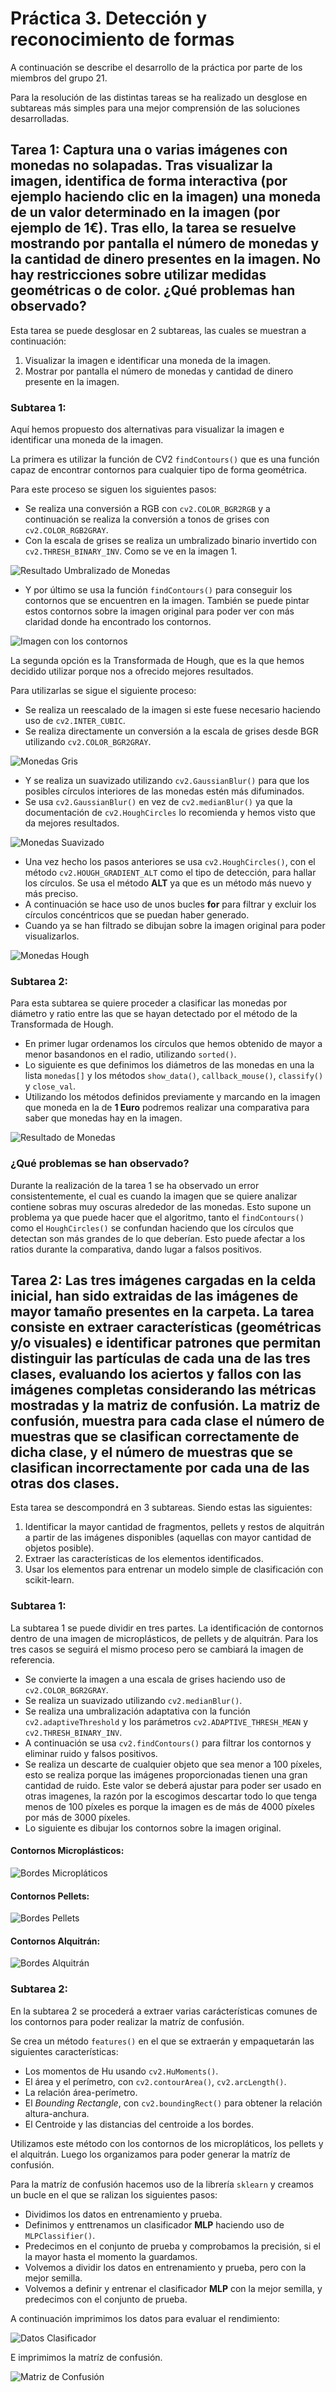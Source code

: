 # Práctica 3. Detección y reconocimiento de formas

A continuación se describe el desarrollo de la práctica por parte de los miembros del grupo 21.

Para la resolución de las distintas tareas se ha realizado un desglose en subtareas más simples para una mejor comprensión de las soluciones desarrolladas.

## Tarea 1: Captura una o varias imágenes con monedas no solapadas. Tras visualizar la imagen, identifica de forma interactiva (por ejemplo haciendo clic en la imagen) una moneda de un valor determinado en la imagen (por ejemplo de 1€). Tras ello, la tarea se resuelve mostrando por pantalla el número de monedas y la cantidad de dinero presentes en la imagen. No hay restricciones sobre utilizar medidas geométricas o de color. ¿Qué problemas han observado?

Esta tarea se puede desglosar en 2 subtareas, las cuales se muestran a continuación:
1. Visualizar la imagen e identificar una moneda de la imagen.
2. Mostrar por pantalla el número de monedas y cantidad de dinero presente en la imagen.

### Subtarea 1: 

Aquí hemos propuesto dos alternativas para visualizar la imagen e identificar una moneda de la imagen. 

La primera es utilizar la función de CV2 ``findContours()`` que es una función capaz de encontrar contornos para cualquier tipo de forma geométrica.

Para este proceso se siguen los siguientes pasos:
- Se realiza una conversión a RGB con ``cv2.COLOR_BGR2RGB`` y a continuación se realiza la conversión a tonos de grises con ``cv2.COLOR_RGB2GRAY``.
- Con  la escala de grises se realiza un umbralizado binario invertido con ``cv2.THRESH_BINARY_INV``. Como se ve en la imagen 1. 

![Resultado Umbralizado de Monedas](../Practica_3/ImagenesMD/MonedasUmbralizado.png)

- Y por último se usa la función ``findContours()`` para conseguir los contornos que se encuentren en la imagen. También se puede pintar estos contornos sobre la imagen original para poder ver con más claridad donde ha encontrado los contornos.

![Imagen con los contornos](../Practica_3/ImagenesMD/MonedasfindContours.png)

La segunda opción es la Transformada de Hough, que es la que hemos decidido utilizar porque nos a ofrecido mejores resultados.

Para utilizarlas se sigue el siguiente proceso:
- Se realiza un reescalado de la imagen si este fuese necesario haciendo uso de ``cv2.INTER_CUBIC``.
- Se realiza directamente un conversión a la escala de grises desde BGR utilizando ``cv2.COLOR_BGR2GRAY``.

![Monedas Gris](../Practica_3/ImagenesMD/MonedasGrey.png)

- Y se realiza un suavizado utilizando ``cv2.GaussianBlur()`` para que los posibles círculos interiores de las monedas estén más difuminados. 
- Se usa ``cv2.GaussianBlur()`` en vez de ``cv2.medianBlur()`` ya que la documentación de ``cv2.HoughCircles`` lo recomienda y hemos visto que da mejores resultados.

![Monedas Suavizado](../Practica_3/ImagenesMD/MonedasSuavizado.png)

- Una vez hecho los pasos anteriores se usa ``cv2.HoughCircles()``, con el método `cv2.HOUGH_GRADIENT_ALT` como el tipo de detección, para hallar los círculos. Se usa el método **ALT** ya que es un método más nuevo y más preciso.
- A continuación se hace uso de unos bucles **for** para filtrar y excluir los círculos concéntricos que se puedan haber generado.
- Cuando ya se han filtrado se dibujan sobre la imagen original para poder visualizarlos.

![Monedas Hough](../Practica_3/ImagenesMD/MonedasHough.png)

### Subtarea 2:

Para esta subtarea se quiere proceder a clasificar las monedas por diámetro y ratio entre las que se hayan detectado por el método de la Transformada de Hough.

- En primer lugar ordenamos los círculos que hemos obtenido de mayor a menor basandonos en el radio, utilizando ``sorted()``.
- Lo siguiente es que definimos los diámetros de las monedas en una la lista ``monedas[]`` y los métodos ``show_data()``, ``callback_mouse()``, ``classify()`` y ``close_val``.
- Utilizando los métodos definidos previamente y marcando en la imagen que moneda en la de **1 Euro** podremos realizar una comparativa para saber que monedas hay en la imagen.

![Resultado de Monedas](../Practica_3/ImagenesMD/ResultadoMonedas.png)

### ¿Qué problemas se han observado?

Durante la realización de la tarea 1 se ha observado un error consistentemente, el cual es cuando la imagen que se quiere analizar contiene sobras muy oscuras alrededor de las monedas. Esto supone un problema ya que puede hacer que el algoritmo, tanto el ``findContours()`` como el ``HoughCircles()`` se confundan haciendo que los círculos que detectan son más grandes de lo que deberían. 
Esto puede afectar a los ratios durante la comparativa, dando lugar a falsos positivos.

## Tarea 2: Las tres imágenes cargadas en la celda inicial, han sido extraidas de las imágenes de mayor tamaño presentes en la carpeta. La tarea consiste en extraer características (geométricas y/o visuales) e identificar patrones que permitan distinguir las partículas de cada una de las tres clases, evaluando los aciertos y fallos con las imágenes completas considerando las métricas mostradas y la matriz de confusión. La matriz de confusión, muestra para cada clase el número de muestras que se clasifican correctamente de dicha clase, y el número de muestras que se clasifican incorrectamente por cada una de las otras dos clases.

Esta tarea se descompondrá en 3 subtareas. Siendo estas las siguientes: 
1. Identificar la mayor cantidad de fragmentos, pellets y restos de alquitrán a partir de las imágenes disponibles (aquellas con mayor cantidad de objetos posible).
2. Extraer las características de los elementos identificados.
3. Usar los elementos para entrenar un modelo simple de clasificación con scikit-learn.

### Subtarea 1:

La subtarea 1 se puede dividir en tres partes. La identificación de contornos dentro de una imagen de microplásticos, de pellets y de alquitrán.
Para los tres casos se seguirá el mismo proceso pero se cambiará la imagen de referencia.

- Se convierte la imagen a una escala de grises haciendo uso de ``cv2.COLOR_BGR2GRAY``.
- Se realiza un suavizado utilizando ``cv2.medianBlur()``.
- Se realiza una umbralización adaptativa con la función ``cv2.adaptiveThreshold`` y los parámetros ``cv2.ADAPTIVE_THRESH_MEAN`` y ``cv2.THRESH_BINARY_INV``.
- A continuación se usa ``cv2.findContours()`` para filtrar los contornos y eliminar ruido y falsos positivos.
- Se realiza un descarte de cualquier objeto que sea menor a 100 píxeles, esto se realiza porque las imágenes proporcionadas tienen una gran cantidad de ruido. Este valor se deberá ajustar para poder ser usado en otras imagenes, la razón por la escogimos descartar todo lo que tenga menos de 100 píxeles es porque la imagen es de más de 4000 píxeles por más de 3000 píxeles.
- Lo siguiente es dibujar los contornos sobre la imagen original.

#### Contornos Microplásticos:

![Bordes Micropláticos](../Practica_3/ImagenesMD/BordesPlasticos.png)

#### Contornos Pellets:

![Bordes Pellets](../Practica_3/ImagenesMD/BordesPellets.png)

#### Contornos Alquitrán:

![Bordes Alquitrán](../Practica_3/ImagenesMD/BordesAlquitran.png)

### Subtarea 2:

En la subtarea 2 se procederá a extraer varias carácterísticas comunes de los contornos para poder realizar la matríz de confusión.

Se crea un método ``features()`` en el que se extraerán y empaquetarán las siguientes características:
- Los momentos de Hu usando ``cv2.HuMoments()``.
- El área y el perímetro, con ``cv2.contourArea()``, ``cv2.arcLength()``.
- La relación área-perímetro.
- El *Bounding Rectangle*, con ``cv2.boundingRect()`` para obtener la relación altura-anchura.
- El Centroide y las distancias del centroide a los bordes.

Utilizamos este método con los contornos de los micropláticos, los pellets y el alquitrán. Luego los organizamos para poder generar la matríz de confusión.

Para la matríz de confusión hacemos uso de la librería ``sklearn`` y creamos un bucle en el que se ralizan los siguientes pasos:
- Dividimos los datos en entrenamiento y prueba.
- Definimos y enttrenamos un clasificador **MLP** haciendo uso de ``MLPClassifier()``.
- Predecimos en el conjunto de prueba y comprobamos la precisión, si el la mayor hasta el momento la guardamos.
- Volvemos a dividir los datos en entrenamiento y prueba, pero con la mejor semilla.
- Volvemos a definir y entrenar el clasificador **MLP** con la mejor semilla, y predecimos con el conjunto de prueba.

A continuación imprimimos los datos para evaluar el rendimiento:

![Datos Clasificador](../Practica_3/ImagenesMD/DatosClasificador.png)

E imprimimos la matríz de confusión.

![Matriz de Confusión](../Practica_3/ImagenesMD/MatrizConfusion.png)
